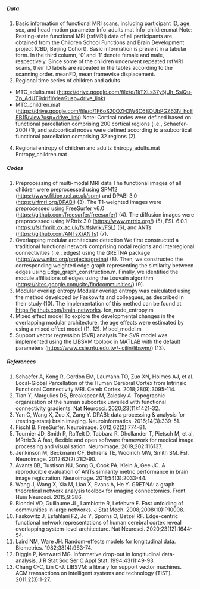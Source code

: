 ##### Data
1.	Basic information of functional MRI scans, including participant ID, age, sex, and head motion parameter
Info_adults.mat
Info_children.mat
Note: Resting-state functional MRI (rsfMRI) data of all participants are obtained from the Children School Functions and Brain Development project (CBD, Beijing Cohort). Basic information is present in a tabular form. In the third column, ‘0’ and ‘1’ denote female and male, respectively. Since some of the children underwent repeated rsfMRI scans, their ID labels are repeated in the tables according to the scanning order. meanFD, mean framewise displacement.
2.	Regional time series of children and adults
- MTC_adults.mat (https://drive.google.com/file/d/1kTXLs37y5jUh_SslQu-Zp_AdUT9drIfI/view?usp=drive_link)
- MTC_children.mat (https://drive.google.com/file/d/1F6oS20OZH3W6C6BOUbPGZ63N_hoEEB15/view?usp=drive_link)
Note: Cortical nodes were defined based on functional parcellation comprising 200 cortical regions (i.e., Schaefer-200) (1), and subcortical nodes were defined according to a subcortical functional parcellation comprising 32 regions (2).
4.	Regional entropy of children and adults
      Entropy_adults.mat
Entropy_children.mat

##### Codes
1.	Preprocessing of multi-modal MRI data
The functional images of all children were preprocessed using SPM12 (https://www.fil.ion.ucl.ac.uk/spm) and DPABI 3.0 (https://rfmri.org/DPABI) (3).
The T1-weighted images were preprocessed using FreeSurfer v6.0 (https://github.com/freesurfer/freesurfer) (4).
The diffusion images were preprocessed using MRtrix 3.0 (https://www.mrtrix.org/) (5), FSL 6.0.1 (https://fsl.fmrib.ox.ac.uk/fsl/fslwiki/FSL) (6), and ANTs (https://github.com/ANTsX/ANTs) (7).
2.	Overlapping modular architecture detection 
We first constructed a traditional functional network comprising nodal regions and interregional connectivities (i.e., edges) using the GRETNA package (http://www.nitrc.org/projects/gretna) (8). Then, we constructed the corresponding weighted edge graph representing the similarity between edges using Edge_graph_construction.m. Finally, we identified the module affiliations of edges using the Louvain algorithm (https://sites.google.com/site/findcommunities/) (9).
3.	Modular overlap entropy 
Modular overlap entropy was calculated using the method developed by Faskowitz and colleagues, as described in their study (10). The implementation of this method can be found at https://github.com/brain-networks.
fcn_node_entropy.m
4.	Mixed effect model
To explore the developmental changes in the overlapping modular architecture, the age effects were estimated by using a mixed effect model (11, 12).
Mixed_model.m
5.	Support vector regression (SVR) analysis 
The SVR model was implemented using the LIBSVM toolbox in MATLAB with the default parameters (https://www.csie.ntu.edu.tw/~cjlin/libsvm/) (13).


##### References
1.	Schaefer A, Kong R, Gordon EM, Laumann TO, Zuo XN, Holmes AJ, et al. Local-Global Parcellation of the Human Cerebral Cortex from Intrinsic Functional Connectivity MRI. Cereb Cortex. 2018;28(9):3095-114.
2.	Tian Y, Margulies DS, Breakspear M, Zalesky A. Topographic organization of the human subcortex unveiled with functional connectivity gradients. Nat Neurosci. 2020;23(11):1421-32.
3.	Yan C, Wang X, Zuo X, Zang Y. DPABI: data processing & analysis for (resting-state) brain imaging. Neuroinformatics. 2016;14(3):339-51.
4.	Fischl B. FreeSurfer. Neuroimage. 2012;62(2):774-81.
5.	Tournier JD, Smith R, Raffelt D, Tabbara R, Dhollander T, Pietsch M, et al. MRtrix3: A fast, flexible and open software framework for medical image processing and visualisation. Neuroimage. 2019;202:116137.
6.	Jenkinson M, Beckmann CF, Behrens TE, Woolrich MW, Smith SM. Fsl. Neuroimage. 2012;62(2):782-90.
7.	Avants BB, Tustison NJ, Song G, Cook PA, Klein A, Gee JC. A reproducible evaluation of ANTs similarity metric performance in brain image registration. Neuroimage. 2011;54(3):2033-44.
8.	Wang J, Wang X, Xia M, Liao X, Evans A, He Y. GRETNA: a graph theoretical network analysis toolbox for imaging connectomics. Front Hum Neurosci. 2015;9:386.
9.	Blondel VD, Guillaume JL, Lambiotte R, Lefebvre E. Fast unfolding of communities in large networks. J Stat Mech. 2008;2008(10):P10008.
10.	Faskowitz J, Esfahlani FZ, Jo Y, Sporns O, Betzel RF. Edge-centric functional network representations of human cerebral cortex reveal overlapping system-level architecture. Nat Neurosci. 2020;23(12):1644-54.
11.	Laird NM, Ware JH. Random-effects models for longitudinal data. Biometrics. 1982;38(4):963-74.
12.	Diggle P, Kenward MG. Informative drop-out in longitudinal data-analysis. J R Stat Soc Ser C Appl Stat. 1994;43(1):49-93.
13.	Chang C-C, Lin C-J. LIBSVM: a library for support vector machines. ACM transactions on intelligent systems and technology (TIST). 2011;2(3):1-27.

